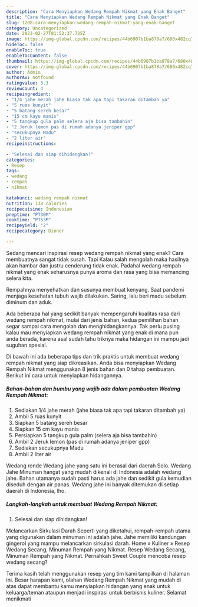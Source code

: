```yaml
---
description: "Cara Menyiapkan Wedang Rempah Nikmat yang Enak Banget"
title: "Cara Menyiapkan Wedang Rempah Nikmat yang Enak Banget"
slug: 1208-cara-menyiapkan-wedang-rempah-nikmat-yang-enak-banget
category: Uncategorized
date: 2023-02-27T01:52:37.725Z
image: https://img-global.cpcdn.com/recipes/44b6907b1ba878a7/680x482cq70/wedang-rempah-nikmat-foto-resep-utama.jpg
hideToc: false
enableToc: true
enableTocContent: false
thumbnail: https://img-global.cpcdn.com/recipes/44b6907b1ba878a7/680x482cq70/wedang-rempah-nikmat-foto-resep-utama.jpg
cover: https://img-global.cpcdn.com/recipes/44b6907b1ba878a7/680x482cq70/wedang-rempah-nikmat-foto-resep-utama.jpg
author: Admin
authorAv: notfound
ratingvalue: 3.3
reviewcount: 4
recipeingredient:
- "1/4 jahe merah jahe biasa tak apa tapi takaran ditambah ya"
- "5 ruas kunyit"
- "5 batang sereh besar"
- "15 cm kayu manis"
- "5 tangkup gula palm selera aja bisa tambahin"
- "2 Jeruk lemon pas di rumah adanya jeniper gpp"
- "secukupnya Madu"
- "2 liter air"
recipeinstructions:

- "Selesai dan siap dihidangkan!"
categories:
- Resep
tags:
- wedang
- rempah
- nikmat

katakunci: wedang rempah nikmat 
nutrition: 138 calories
recipecuisine: Indonesian
preptime: "PT30M"
cooktime: "PT53M"
recipeyield: "2"
recipecategory: Dinner

---
```



Sedang mencari inspirasi resep wedang rempah nikmat yang enak? Cara membuatnya sangat tidak susah. Tapi Kalau salah mengolah maka hasilnya akan hambar dan justru cenderung tidak enak. Padahal wedang rempah nikmat yang enak seharusnya punya aroma dan rasa yang bisa memancing selera kita.


Rempahnya menyehatkan dan susunya membuat kenyang. Saat pandemi menjaga kesehatan tubuh wajib dilakukan. Saring, lalu beri madu sebelum diminum dan aduk.

Ada beberapa hal yang sedikit banyak mempengaruhi kualitas rasa dari wedang rempah nikmat, mulai dari jenis bahan, kedua pemilihan bahan segar sampai cara mengolah dan menghidangkannya. Tak perlu pusing kalau mau menyiapkan wedang rempah nikmat yang enak di mana pun anda berada, karena asal sudah tahu triknya maka hidangan ini mampu jadi suguhan spesial.


Di bawah ini ada beberapa tips dan trik praktis untuk membuat wedang rempah nikmat yang siap dikreasikan. Anda bisa menyiapkan Wedang Rempah Nikmat menggunakan 8 jenis bahan dan 0 tahap pembuatan. Berikut ini cara untuk menyiapkan hidangannya.

<!--inarticleads1-->

##### Bahan-bahan dan bumbu yang wajib ada dalam pembuatan Wedang Rempah Nikmat:

1. Sediakan 1/4 jahe merah (jahe biasa tak apa tapi takaran ditambah ya)
1. Ambil 5 ruas kunyit
1. Siapkan 5 batang sereh besar
1. Siapkan 15 cm kayu manis
1. Persiapkan 5 tangkup gula palm (selera aja bisa tambahin)
1. Ambil 2 Jeruk lemon (pas di rumah adanya jeniper gpp)
1. Sediakan secukupnya Madu
1. Ambil 2 liter air


Wedang ronde Wedang jahe yang satu ini berasal dari daerah Solo. Wedang Jahe Minuman hangat yang mudah dikenali di Indonesia adalah wedang jahe. Bahan utamanya sudah pasti harus ada jahe dan sedikit gula kemudian diseduh dengan air panas. Wedang jahe ini banyak ditemukan di setiap daerah di Indonesia, lho. 

<!--inarticleads2-->

##### Langkah-langkah untuk membuat Wedang Rempah Nikmat:


1. Selesai dan siap dihidangkan!

Melancarkan Sirkulasi Darah Seperti yang diketahui, rempah-rempah utama yang digunakan dalam minuman ini adalah jahe. Jahe memiliki kandungan gingerol yang mampu melancarkan sirkulasi darah. Home » Kuliner » Resep Wedang Secang, Minuman Rempah yang Nikmat. Resep Wedang Secang, Minuman Rempah yang Nikmat. Pernahkah Sweet Couple mencoba resep wedang secang? 

Terima kasih telah menggunakan resep yang tim kami tampilkan di halaman ini. Besar harapan kami, olahan Wedang Rempah Nikmat yang mudah di atas dapat membantu kamu menyiapkan hidangan yang enak untuk keluarga/teman ataupun menjadi inspirasi untuk berbisnis kuliner. Selamat menikmati
